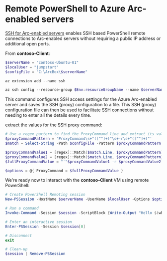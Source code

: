 # Remote PowerShell to Azure Arc-enabled servers

[SSH for Arc-enabled servers](https://learn.microsoft.com/azure/azure-arc/servers/ssh-arc-powershell-remoting) enables SSH based PowerShell remote connections to Arc-enabled servers without requiring a public IP address or additional open ports.

From **contoso-Client**:
```powershell
$serverName = "contoso-Ubuntu-01"
$localUser = "jumpstart"
$configFile = "C:\ArcBox\$serverName"

az extension add --name ssh

az ssh config --resource-group $Env:resourceGroupName --name $serverName  --local-user $localUser --resource-type Microsoft.HybridCompute --file "C:\ArcBox\$serverName"
```

This command configures SSH access settings for the Azure Arc-enabled server and saves the SSH (proxy) configuration to a file. This SSH (proxy) configuration file can then be used to facilitate SSH connections without needing to enter all the details every time.

extract the values for the SSH proxy command:
```powershell
# Use a regex pattern to find the ProxyCommand line and extract its value
$proxyCommandPattern = 'ProxyCommand\s+"([^"]+)"\s+-r\s+"([^"]+)"'
$match = Select-String -Path $configFile -Pattern $proxyCommandPattern

$proxyCommandValue1 = [regex]::Match($match.Line, $proxyCommandPattern).Groups[1].Value
$proxyCommandValue2 = [regex]::Match($match.Line, $proxyCommandPattern).Groups[2].Value
$fullProxyCommandValue = "`"$proxyCommandValue1 -r $proxyCommandValue2`""

$options = @{ ProxyCommand = $fullProxyCommandValue }
```

We're ready now to interact with the **contoso-Client** VM using remote PowerShell:
```powershell
# Create PowerShell Remoting session
New-PSSession -HostName $serverName -UserName $localUser -Options $options -OutVariable session

# Run a command
Invoke-Command -Session $session -ScriptBlock {Write-Output "Hello $(whoami) from $(hostname)"}

# Enter an interactive session
Enter-PSSession -Session $session[0]

# Disconnect
exit

# Clean-up
$session | Remove-PSSession
```